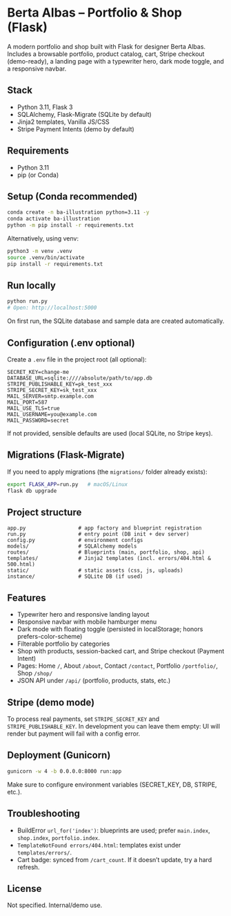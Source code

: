 # Berta Albas – Portfolio & Shop (Flask)

A modern portfolio and shop built with Flask for designer Berta Albas. Includes a browsable portfolio, product catalog, cart, Stripe checkout (demo-ready), a landing page with a typewriter hero, dark mode toggle, and a responsive navbar.

## Stack
- Python 3.11, Flask 3
- SQLAlchemy, Flask-Migrate (SQLite by default)
- Jinja2 templates, Vanilla JS/CSS
- Stripe Payment Intents (demo by default)

## Requirements
- Python 3.11
- pip (or Conda)

## Setup (Conda recommended)
```bash
conda create -n ba-illustration python=3.11 -y
conda activate ba-illustration
python -m pip install -r requirements.txt
```

Alternatively, using venv:
```bash
python3 -m venv .venv
source .venv/bin/activate
pip install -r requirements.txt
```

## Run locally
```bash
python run.py
# Open: http://localhost:5000
```
On first run, the SQLite database and sample data are created automatically.

## Configuration (.env optional)
Create a `.env` file in the project root (all optional):
```
SECRET_KEY=change-me
DATABASE_URL=sqlite:////absolute/path/to/app.db
STRIPE_PUBLISHABLE_KEY=pk_test_xxx
STRIPE_SECRET_KEY=sk_test_xxx
MAIL_SERVER=smtp.example.com
MAIL_PORT=587
MAIL_USE_TLS=true
MAIL_USERNAME=you@example.com
MAIL_PASSWORD=secret
```
If not provided, sensible defaults are used (local SQLite, no Stripe keys).

## Migrations (Flask-Migrate)
If you need to apply migrations (the `migrations/` folder already exists):
```bash
export FLASK_APP=run.py   # macOS/Linux
flask db upgrade
```

## Project structure
```
app.py                 # app factory and blueprint registration
run.py                 # entry point (DB init + dev server)
config.py              # environment configs
models/                # SQLAlchemy models
routes/                # Blueprints (main, portfolio, shop, api)
templates/             # Jinja2 templates (incl. errors/404.html & 500.html)
static/                # static assets (css, js, uploads)
instance/              # SQLite DB (if used)
```

## Features
- Typewriter hero and responsive landing layout
- Responsive navbar with mobile hamburger menu
- Dark mode with floating toggle (persisted in localStorage; honors prefers-color-scheme)
- Filterable portfolio by categories
- Shop with products, session-backed cart, and Stripe checkout (Payment Intent)
- Pages: Home `/`, About `/about`, Contact `/contact`, Portfolio `/portfolio/`, Shop `/shop/`
- JSON API under `/api/` (portfolio, products, stats, etc.)

## Stripe (demo mode)
To process real payments, set `STRIPE_SECRET_KEY` and `STRIPE_PUBLISHABLE_KEY`. In development you can leave them empty: UI will render but payment will fail with a config error.

## Deployment (Gunicorn)
```bash
gunicorn -w 4 -b 0.0.0.0:8000 run:app
```
Make sure to configure environment variables (SECRET_KEY, DB, STRIPE, etc.).

## Troubleshooting
- BuildError `url_for('index')`: blueprints are used; prefer `main.index`, `shop.index`, `portfolio.index`.
- `TemplateNotFound errors/404.html`: templates exist under `templates/errors/`.
- Cart badge: synced from `/cart_count`. If it doesn’t update, try a hard refresh.

## License
Not specified. Internal/demo use.
